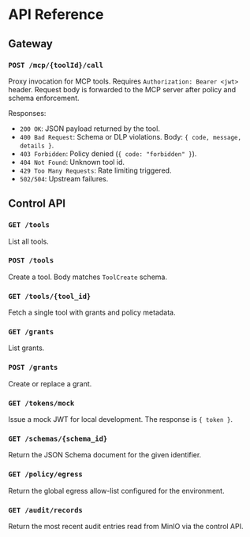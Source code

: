 # API Reference

## Gateway

### `POST /mcp/{toolId}/call`

Proxy invocation for MCP tools. Requires `Authorization: Bearer <jwt>` header. Request body is forwarded to the MCP server after policy and schema enforcement.

Responses:

* `200 OK`: JSON payload returned by the tool.
* `400 Bad Request`: Schema or DLP violations. Body: `{ code, message, details }`.
* `403 Forbidden`: Policy denied (`{ code: "forbidden" }`).
* `404 Not Found`: Unknown tool id.
* `429 Too Many Requests`: Rate limiting triggered.
* `502/504`: Upstream failures.

## Control API

### `GET /tools`
List all tools.

### `POST /tools`
Create a tool. Body matches `ToolCreate` schema.

### `GET /tools/{tool_id}`
Fetch a single tool with grants and policy metadata.

### `GET /grants`
List grants.

### `POST /grants`
Create or replace a grant.

### `GET /tokens/mock`
Issue a mock JWT for local development. The response is `{ token }`.

### `GET /schemas/{schema_id}`
Return the JSON Schema document for the given identifier.

### `GET /policy/egress`
Return the global egress allow-list configured for the environment.

### `GET /audit/records`
Return the most recent audit entries read from MinIO via the control API.
